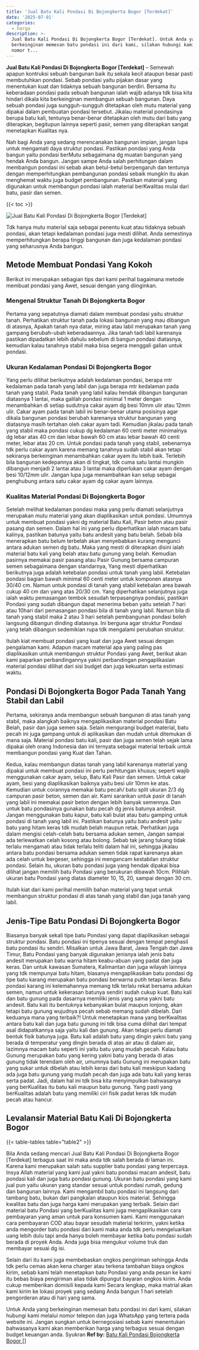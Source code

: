 ```yaml
---
title: 'Jual Batu Kali Pondasi Di Bojongkerta Bogor [Terdekat]'
date: '2025-07-01'
categories:
  - harga
description: >-
  Jual Batu Kali Pondasi Di Bojongkerta Bogor [Terdekat]. Untuk Anda yang
  berkeinginan memesan batu pondasi ini dari kami, silakan hubungi kami melalui
  nomor t...
---
```


**Jual Batu Kali Pondasi Di Bojongkerta Bogor \[Terdekat\]** – Semewah apapun kontruksi sebuah bangunan baik itu sekala kecil ataupun besar pasti membutuhkan pondasi. Sebab pondasi yaitu pijakan dasar yang menentukan kuat dan tidaknya sebuah bangunan berdiri. Bersama itu keberadaan pondasi pada sebuah bangunan ialah wajib adanya tdk bisa kita hindari dikala kita berkeinginan membangun sebuah bangunan. Daya sebuah pondasi juga sungguh-sungguh ditetapkan oleh mutu material yang dipakai dalam pembuatan pondasi tersebut. Jikalau material pondasinya berupa batu kali, tentunya benar-benar ditetapkan oleh mutu dari batu yang diterapkan, begitupun lainnya seperti pasir, semen yang diterapkan sangat menetapkan Kualitas nya.

Nah bagi Anda yang sedang merencanakan bangunan impian, jangan lupa untuk mengamati daya struktur pondasi. Pastikan pondasi yang Anda bangun yaitu pondasi berMutu sebagaimana dg muatan bangunan yang hendak Anda bangun. Jangan sampe Anda salah perhitungan dalam membangun pondasi ini sebab akan betul-betul berpengaruh dan tentunya dengan memperhitungkan pembangunan pondasi sebaik mungkin itu akan menghemat waktu juga budget pembangunan. Pastikan material yang digunakan untuk membangun pondasi ialah material berKwalitas mulai dari batu, pasir dan semen.

{{< toc >}}

![Jual Batu Kali Pondasi Di Bojongkerta Bogor [Terdekat]](/images/jual-batu-kali-20.png)

Tdk hanya mutu material saja sebagai penentu kuat atau tidaknya sebuah pondasi, akan tetapi kedalaman pondasi juga mesti dilihat. Anda semestinya memperhitungkan berapa tinggi bangunan dan juga kedalaman pondasi yang seharusnya Anda bangun.

## Metode Membuat Pondasi Yang Kokoh

Berikut ini merupakan sebagian tips dari kami perihal bagaimana metode membuat pondasi yang Awet, sesuai dengan yang diinginkan.

### Mengenal Struktur Tanah Di Bojongkerta Bogor

Pertama yang sepatutnya diamati dalam membuat pondasi yaitu struktur tanah. Perhatikan struktur tanah pada lokasi bangunan yang mau dibangun di atasnya, Apakah tanah nya datar, miring atau labil merupakan tanah yang gampang berubah-ubah keberadaannya. Jika tanah tadi labil karenanya pastikan dipadatkan lebih dahulu sebelum di bangun pondasi diatasnya, kemudian kalau tanahnya stabil maka bisa segera menggali galian untuk pondasi.

### Ukuran Kedalaman Pondasi Di Bojongkerta Bogor

Yang perlu dilihat berikutnya adalah kedalaman pondasi, berapa mtr kedalaman pada tanah yang labil dan juga berapa mtr kedalaman pada tanah yang stabil. Pada tanah yang labil kalau hendak dibangun bangunan diatasnya 1 lantai, maka galilah pondasi minimal 1 meter dengan menambahkan di setiap sudutnya cakar ayam dg besi 10mm ulir atau 12mm ulir. Cakar ayam pada tanah labil ini benar-benar utama posisinya agar dikala bangunan pondasi berubah karenanya struktur bangunan yang diatasnya masih tertahan oleh cakar ayam tadi. Kemudian jikalau pada tanah yang stabil maka pondasi cukup dg kedalaman 60 centi meter minimalnya dg lebar atas 40 cm dan lebar bawah 60 cm atau lebar bawah 40 centi meter, lebar atas 20 cm. Untuk pondasi pada tanah yang stabil, sebenarnya tdk perlu cakar ayam karena memang tanahnya sudah stabil akan tetapi sekiranya berkeinginan menambahkan cakar ayam itu lebih baik. Terlebih bila bangunan kedepannya akan di tingkat, tdk cuma satu lantai mungkin dibangun menjadi 2 lantai atau 3 lantai maka diperlukan cakar ayam dengan besi 10/12mm ulir. Jangan lupa juga menambahkan kan selup sebagai penghubung antara satu cakar ayam dg cakar ayam lainnya.

### Kualitas Material Pondasi Di Bojongkerta Bogor

Setelah melihat kedalaman pondasi maka yang perlu diamati selanjutnya merupakan mutu material yang akan diaplikasikan untuk pondasi. Umumnya untuk membuat pondasi yakni dg material Batu Kali, Pasir beton atau pasir pasang dan semen. Dalam hal ini yang perlu diperhatikan ialah macam batu kalinya, pastikan batunya yaitu batu andesit yang batu belah. Sebab bila menerapkan batu belum terbelah akan menyebabkan kurang mengunci antara adukan semen dg batu. Maka yang mesti di diterapkan disini ialah material batu kali yang belah atau batu gunung yang belah. Kemudian pasirnya memakai pasir pasang atau Pasir Gunung bersama campuran semen sebagaimana dengan standarnya, Yang mesti diperhatikan berikutnya juga adalah ketebalan pondasi untuk tanah yang labil. Ketebalan pondasi bagian bawah minimal 60 centi meter untuk komponen atasnya 30/40 cm. Namun untuk pondasi di tanah yang stabil ketebalan area bawah cukup 40 cm dan yang atas 20/30 cm. Yang diperhatikan selanjutnya juga ialah waktu pemasangan tembok sesudah terpasangnya pondasi, pastikan Pondasi yang sudah dibangun dapat menerima beban yaitu setelah 7 hari atau 10hari dari pemasangan pondasi bila di tanah yang labil. Namun bila di tanah yang stabil maka 2 atau 3 hari setelah pembangunan pondasi boleh langsung dibangun dinding diatasnya. Ini berguna agar struktur Pondasi yang telah dibangun sedemikian rupa tdk mengalami perubahan struktur.

Itulah kiat membuat pondasi yang kuat dan juga Awet sesuai dengan pengalaman kami. Adapun macam material apa yang paling pas diaplikasikan untuk membangun struktur Pondasi yang Awet, berikut akan kami paparkan perbandingannya yakni perbandingan pengaplikasian material pondasi dilihat dari sisi budget dan juga kekuatan serta estimasi waktu.

## Pondasi Di Bojongkerta Bogor Pada Tanah Yang Stabil dan Labil

Pertama, sekiranya anda membangun sebuah bangunan di atas tanah yang stabil, maka alangkah baiknya mengaplikasikan material pondasi Batu Belah, pasir dan juga semen saja. Selain mengurangi budget material, batu pecah ini juga gampang untuk di aplikasikan dan mudah untuk ditemukan di mana saja. Material pondasi batu kali, pasir dan juga semen telah sejak lama dipakai oleh orang Indonesia dan ini ternyata sebagai material terbaik untuk membangun pondasi yang Kuat dan Tahan.

Kedua, kalau membangun diatas tanah yang labil karenanya material yang dipakai untuk membuat pondasi ini perlu perhitungan khusus; seperti wajib menggunakan cakar ayam, selup, Batu Kali Pasir dan semen. Untuk cakar ayam, besi yang diaplikasikan baiknya yaitu besi ulir 10mm ke atas. Kemudian untuk corannya memakai batu pecah/ batu split ukuran 2/3 dg campuran pasir beton, semen dan air. Kami sarankan untuk pasir di tanah yang labil ini memakai pasir beton dengan lebih banyak semennya. Dan untuk batu pondasinya gunakan batu pecah dg jenis batunya andesit. Jangan menggunakan batu kapur, batu kali bulat atau batu gamping untuk pondasi di tanah yang labil ini. Pastikan batunya yaitu batu andesit yaitu batu yang hitam keras tdk mudah belah maupun retak. Perhatikan juga dalam mengisi celah-celah batu bersama adukan semen, Jangan sampai ada terlewatkan celah kosong atau bolong. Sebab tak jarang tukang tidak terlalu mengamati atau tidak terlalu teliti dalam hal ini, sehingga jikalau antara batu pondasi bersama adukan semen tidak rapat karenanya akan ada celah untuk bergeser, sehingga ini mengancam kestabilan struktur pondasi. Selain itu, ukuran batu pondasi juga yang hendak dipakai bisa dilihat jangan memilih batu Pondasi yang berukuran dibawah 10cm. Pilihlah ukuran batu Pondasi yang diatas diameter 10, 15, 20, sampai dengan 30 cm.

Itulah kiat dari kami perihal memilih bahan material yang tepat untuk membangun struktur pondasi di atas tanah yang stabil dan juga tanah yang labil.

## Jenis-Tipe Batu Pondasi Di Bojongkerta Bogor

Biasanya banyak sekali tipe batu Pondasi yang dapat diaplikasikan sebagai struktur pondasi. Batu pondasi ini tipenya sesuai dengan tempat penghasil batu pondasi itu sendiri. Misalkan untuk Jawa Barat, Jawa Tengah dan Jawa Timur, Batu Pondasi yang banyak digunakan jenisnya ialah jenis batu andesit merupakan batu warna hitam keabu-abuan yang padat dan juga keras. Dan untuk kawasan Sumatera, Kalimantan dan juga wilayah lainnya yang tdk mempunyai batu hitam, biasanya mengaplikasikan batu pondasi dg tipe batu karang merupakan batu pondasi berwarna putih tetapi keras. Batu pondasi karang ini kelemahannya memang tdk terlalu rekat bersama adukan semen, namun untuk kekerasan batunya sendiri sudah cukup kuat. Batu kali dan batu gunung pada dasarnya memiliki jenis yang sama yakni batu andesit. Batu kali itu bentuknya kebanyakan bulat maupun lonjong, akan tetapi batu gunung wujudnya pecah sebab memang sudah dibelah. Dari keduanya mana yang terbaik?! Untuk menetapkan mana yang berKwalitas antara batu kali dan juga batu gunung ini tdk bisa cuma dilihat dari tempat asal didapatkannya saja yaitu kali dan gunung. Akan tetapi perlu diamati bentuk fisik batunya juga. Batu kali adalah batu yang dingin yakni batu yang berada di temperatur yang dingin berada di atas air atau di dalam air, lazimnya macam batu seperti ini yaitu batu yang mudah pecah. Kalau batu Gunung merupakan batu yang kering yakni batu yang berada di atas gunung tidak terendam oleh air, umumnya batu Gunung ini merupakan batu yang sukar untuk dibelah atau lebih keras dari batu kali meskipun kadang ada juga batu gunung yang mudah pecah dan juga ada batu kali yang keras serta padat. Jadi, dalam hal ini tdk bisa kita menyimpulkan bahwasanya yang berKualitas itu batu kali maupun batu gunung. Yang pasti yang berKualitas adalah batu yang memiliki ciri fisik padat keras tdk mudah pecah atau hancur.

## Levalansir Material Batu Kali Di Bojongkerta Bogor

{{< table-tables table="table2" >}}

Bila Anda sedang mencari Jual Batu Kali Pondasi Di Bojongkerta Bogor \[Terdekat\] terbagus saat ini maka anda tdk salah berada di laman ini. Karena kami merupakan salah satu supplier batu pondasi yang terpercaya. Insya Allah material yang kami jual yakni batu pondasi macam andesit, batu pondasi kali dan juga batu pondasi gunung. Ukuran batu pondasi yang kami jual pun yaitu ukuran yang standar sesuai untuk pondasi rumah, gedung dan bangunan lainnya. Kami mengambil batu pondasi ini langsung dari tambang batu, bukan dari pangkalan ataupun kios material. Sehingga kwalitas batu dan juga harga kami merupakan yang terbaik. Selain dari material batu Pondasi yang berKualitas kami juga mengaplikasikan cara pembayaran yang aman untuk para konsumen kami. Kami menggunakan cara pembayaran COD atau bayar sesudah material terkirim, yakni ketika anda mengorder batu pondasi dari kami maka anda tdk perlu mengeluarkan uang lebih dulu tapi anda hanya boleh membayar ketika batu pondasi sudah berada di proyek Anda. Anda juga bisa mengukur volume truk dan membayar sesuai dg isi.

Selain dari itu kami juga membebaskan ongkos pengiriman sehingga Anda tdk perlu cemas akan kena charger atau terkena tambahan biaya ongkos kirim, sebab kami telah menetapkan batu Pondasi yang anda pesan ke kami itu bebas biaya pengiriman alias tidak dipungut bayaran ongkos kirim. Anda cukup memberikan domisili kepada kami Secara lengkap, maka matrial akan kami kirim ke lokasi proyek yang sedang Anda bangun 1 hari setelah pengorderan atau di hari yang sama.

Untuk Anda yang berkeinginan memesan batu pondasi ini dari kami, silakan hubungi kami melalui nomor telepon dan juga WhatsApp yang tertera pada website ini. Jangan sungkan untuk bernegosiasi sebab kami menentukan bahwasanya kami akan memberikan harga yang terbagus sesuai dengan budget keuangan anda. Syukran
**Ref by:** [Batu Kali Pondasi Bojongkerta Bogor []](https://id.wikipedia.org/wiki/Batu)
